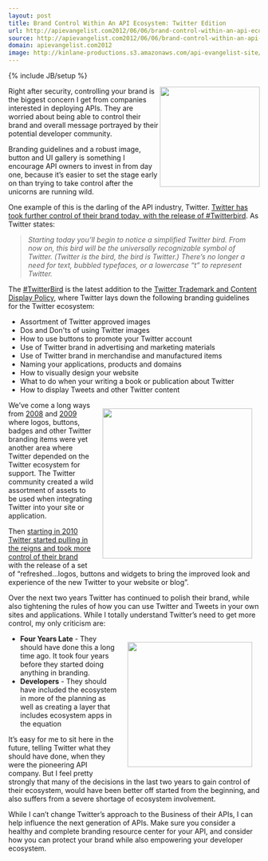 ```yaml
---
layout: post
title: Brand Control Within An API Ecosystem: Twitter Edition
url: http://apievangelist.com2012/06/06/brand-control-within-an-api-ecosystem-twitter-edition/
source: http://apievangelist.com2012/06/06/brand-control-within-an-api-ecosystem-twitter-edition/
domain: apievangelist.com2012
image: http://kinlane-productions.s3.amazonaws.com/api-evangelist-site/blog/twitter-bird-blue-on-white.png
---
```

{% include JB/setup %}
<p><img src="http://kinlane-productions.s3.amazonaws.com/twitter/twitter-bird-blue-on-white.png" alt="" width="200" align="right" /></p>
<p>Right after security, controlling your brand is the biggest concern I get from companies interested in deploying APIs.  They are worried about being able to control their brand and overall message portrayed by their potential developer community.</p>
<p>Branding guidelines and a robust image, button and UI gallery is something I encourage API owners to invest in from day one, because it&rsquo;s easier to set the stage early on than trying to take control after the unicorns are running wild.</p>
<p>One example of this is the darling of the API industry, Twitter.  <a title="Twitter has took further control of their brand today, with the release of #Twitterbird" href="http://blog.twitter.com/2010/10/new-twitter-new-look.html">Twitter has took further control of their brand today, with the release of #Twitterbird</a>.  As Twitter states:</p>
<blockquote><em>Starting today you&rsquo;ll begin to notice a simplified Twitter bird. From now on, this bird will be the universally recognizable symbol of Twitter. (Twitter is the bird, the bird is Twitter.) There&rsquo;s no longer a need for text, bubbled typefaces, or a lowercase &ldquo;t&rdquo; to represent Twitter.</em></blockquote>
<p>The <a title="#TwitterBird" href="https://twitter.com/#!/search/%23TwitterBird">#TwitterBird</a> is the latest addition to the <a href="https://twitter.com/about/logos">Twitter Trademark and Content Display Policy</a>, where Twitter lays down the following branding guidelines for the Twitter ecosystem:</p>
<ul class="mainlist">
<li>Assortment of Twitter approved images</li>
<li>Dos and Don'ts of using Twitter images</li>
<li>How to use buttons to promote your Twitter account</li>
<li>Use of Twitter brand in advertising and marketing materials</li>
<li>Use of Twitter brand in merchandise and manufactured items</li>
<li>Naming your applications, products and domains</li>
<li>How to visually design your website</li>
<li>What to do when your writing a book or publication about Twitter</li>
<li>How to display Tweets and other Twitter content</li>
</ul>
<p><img style="padding: 15px;" src="http://kinlane-productions.s3.amazonaws.com/twitter/Twitter-Branding-Old-1.png" alt="" width="300" align="right" /></p>
<p>We&rsquo;ve come a long ways from <a title="2008" href="http://www.twitip.com/181-twitter-buttons-badges-widget-and-counters-to-help-you-find-followers/">2008</a> and <a title="2009" href="http://www.hongkiat.com/blog/100-remarkably-beautiful-twitter-icons-and-buttons/">2009</a> where logos, buttons, badges and other Twitter branding items were yet another area where Twitter depended on the Twitter ecosystem for support.  The Twitter community created a wild assortment of assets to be used when integrating Twitter into your site or application.</p>
<p>Then <a title="starting in 2010 Twitter started pulling in the reigns and took more control of their brand" href="http://blog.twitter.com/2010/10/new-twitter-new-look.html">starting in 2010 Twitter started pulling in the reigns and took more control of their brand</a> with the release of a set of &ldquo;refreshed...logos, buttons and widgets to bring the improved look and experience of the new Twitter to your website or blog&rdquo;.</p>
<p>Over the next two years Twitter has continued to polish their brand, while also tightening the rules of how you can use Twitter and Tweets in your own sites and applications.   While I totally understand Twitter&rsquo;s need to get more control, my only criticism are:</p>
<p><img style="padding: 15px;" src="http://kinlane-productions.s3.amazonaws.com/twitter/Twitter-Branding-Old-2-2.png" alt="" width="250" align="right" /></p>
<ul class="mainlist">
<li><strong>Four Years Late</strong> - They should have done this a long time ago.  It took four years before they started doing anything in branding.</li>
<li><strong>Developers</strong> - They should have included the ecosystem in more of the planning as well as creating a layer that includes ecosystem apps in the equation</li>
</ul>
<p>It&rsquo;s easy for me to sit here in the future, telling Twitter what they should have done, when they were the pioneering API company.  But I feel pretty strongly that many of the decisions in the last two years to gain control of their ecosystem, would have been better off started from the beginning, and also suffers from a severe shortage of ecosystem involvement.</p>
<p>While I can&rsquo;t change Twitter&rsquo;s approach to the Business of their APIs, I can help influence the next generation of APIs.  Make sure you consider a healthy and complete branding resource center for your API, and consider how you can protect your brand while also empowering your developer ecosystem.</p>
